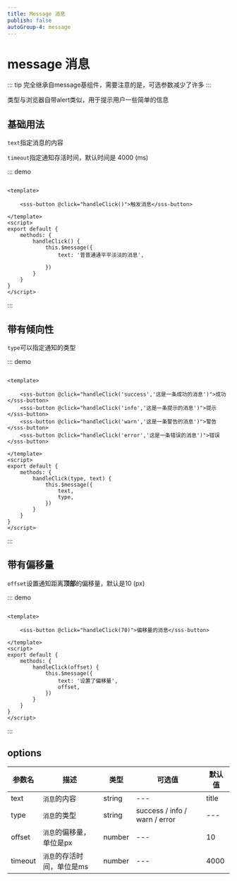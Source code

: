 ```yaml
---
title: Message 消息
publish: false
autoGroup-4: message
---
```


# message 消息

::: tip
完全继承自message基组件，需要注意的是，可选参数减少了许多
:::

类型与浏览器自带alert类似，用于提示用户一些简单的信息

## 基础用法

`text`指定消息的内容

`timeout`指定通知存活时间，默认时间是 4000 (ms)

::: demo

~~~vue

<template>

    <sss-button @click="handleClick()">触发消息</sss-button>

</template>
<script>
export default {
    methods: {
        handleClick() {
            this.$message({
                text: '普普通通平平淡淡的消息',

            })
        }
    }
}
</script>

~~~

:::

## 带有倾向性

`type`可以指定通知的类型

::: demo

~~~vue

<template>

    <sss-button @click="handleClick('success','这是一条成功的消息')">成功</sss-button>
    <sss-button @click="handleClick('info','这是一条提示的消息')">提示</sss-button>
    <sss-button @click="handleClick('warn','这是一条警告的消息')">警告</sss-button>
    <sss-button @click="handleClick('error','这是一条错误的消息')">错误</sss-button>

</template>
<script>
export default {
    methods: {
        handleClick(type, text) {
            this.$message({
                text,
                type,
            })
        }
    }
}
</script>

~~~

:::

## 带有偏移量

`offset`设置通知距离**顶部**的偏移量，默认是10 (px)

::: demo

~~~vue

<template>

    <sss-button @click="handleClick(70)">偏移量的消息</sss-button>

</template>
<script>
export default {
    methods: {
        handleClick(offset) {
            this.$message({
                text: '设置了偏移量',
                offset,
            })
        }
    }
}
</script>

~~~

:::

## options

| 参数名  | 描述                       | 类型   | 可选值                        | 默认值 |
| ------- | -------------------------- | ------ | ----------------------------- | ------ |
| text    | `消息`的内容               | string | ---                           | title  |
| type    | `消息`的类型               | string | success / info / warn / error | ---    |
| offset  | `消息`的偏移量，单位是px   | number | ---                           | 10     |
| timeout | `消息`的存活时间，单位是ms | number | ---                           | 4000   |